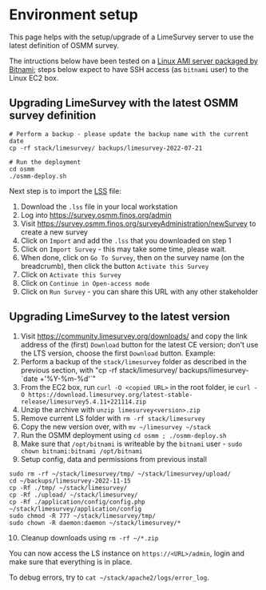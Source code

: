 # Environment setup

This page helps with the setup/upgrade of a LimeSurvey server to use the latest definition of OSMM survey.

The intructions below have been tested on a [Linux AMI server packaged by Bitnami](https://bitnami.com/stack/limesurvey/cloud/aws/amis); steps below expect to have SSH access (as `bitnami` user) to the Linux EC2 box.

## Upgrading LimeSurvey with the latest OSMM survey definition
```
# Perform a backup - please update the backup name with the current date
cp -rf stack/limesurvey/ backups/limesurvey-2022-07-21

# Run the deployment
cd osmm
./osmm-deploy.sh
```

Next step is to import the [LSS](data/osmm-survey-structure.lss) file:
1. Download the `.lss` file in your local workstation
2. Log into https://survey.osmm.finos.org/admin
3. Visit https://survey.osmm.finos.org/surveyAdministration/newSurvey to create a new survey
4. Click on `Import` and add the `.lss` that you downloaded on step 1
5. Click on `Import Survey` - this may take some time, please wait.
6. When done, click on `Go To Survey`, then on the survey name (on the breadcrumb), then click the button `Activate this Survey`
7. Click on `Activate this Survey`
8. Click on `Continue in Open-access mode`
9. Click on `Run Survey` - you can share this URL with any other stakeholder

## Upgrading LimeSurvey to the latest version
1. Visit https://community.limesurvey.org/downloads/ and copy the link address of the (first) `Download` button for the latest CE version; don't use the LTS version, choose the first `Download` button. Example:
2. Perform a backup of the `stack/limesurvey` folder as described in the previous section, with "cp -rf stack/limesurvey/ backups/limesurvey-\`date +'%Y-%m-%d'\`"
3. From the EC2 box, run `curl -O <copied URL>` in the root folder, ie `curl -O https://download.limesurvey.org/latest-stable-release/limesurvey5.4.11+221114.zip`
4. Unzip the archive with `unzip limesurvey<version>.zip`
5. Remove current LS folder with `rm -rf stack/limesurvey`
6. Copy the new version over, with `mv ~/limesurvey ~/stack`
7. Run the OSMM deployment using `cd osmm ; ./osmm-deploy.sh`
8. Make sure that `/opt/bitnami` is writeable by the `bitnami` user - `sudo chown bitnami:bitnami /opt/bitnami`
9. Setup config, data and permissions from previous install
```
sudo rm -rf ~/stack/limesurvey/tmp/ ~/stack/limesurvey/upload/
cd ~/backups/limesurvey-2022-11-15
cp -Rf ./tmp/ ~/stack/limesurvey/
cp -Rf ./upload/ ~/stack/limesurvey/
cp -Rf ./application/config/config.php ~/stack/limesurvey/application/config
sudo chmod -R 777 ~/stack/limesurvey/tmp/
sudo chown -R daemon:daemon ~/stack/limesurvey/*
```
10. Cleanup downloads using `rm -rf ~/*.zip`

You can now access the LS instance on `https://<URL>/admin`, login and make sure that everything is in place.

To debug errors, try to `cat ~/stack/apache2/logs/error_log`.

